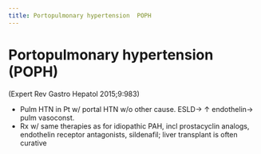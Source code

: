 ```yaml
---
title: Portopulmonary hypertension  POPH 
---
```

# Portopulmonary hypertension (POPH)

(Expert Rev Gastro Hepatol 2015;9:983)
* Pulm HTN in Pt w/ portal HTN w/o other cause. ESLD→ ↑ endothelin→ pulm vasoconst.
* Rx w/ same therapies as for idiopathic PAH, incl prostacyclin analogs, endothelin receptor antagonists, sildenafil; liver transplant is often curative

